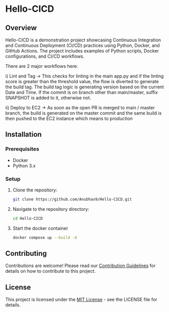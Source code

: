 # Hello-CICD

## Overview

Hello-CICD is a demonstration project showcasing Continuous Integration and Continuous Deployment (CI/CD) practices using Python, Docker, and GitHub Actions. The project includes examples of Python scripts, Docker configurations, and CI/CD workflows.

There are 2 major workflows here:

i) Lint and Tag -> This checks for linting in the main app.py and if the linting score is greater than the threshold value, the flow is diverted to generate the build tag. The build tag logic is generating version based on the current Date and Time. If the commit is on branch other than main/master, suffix SNAPSHOT is added to it, otherwise not.

ii) Deploy to EC2 -> As soon as the open PR is merged to main / master branch, the build is generated on the master commit and the same build is then pushed to the EC2 instance which means to production

## Installation

### Prerequisites

- Docker
- Python 3.x

### Setup

1. Clone the repository:
   ```bash
   git clone https://github.com/Anubhav9/Hello-CICD.git
   ```
2. Navigate to the repository directory:
   ```bash
   cd Hello-CICD
   ```
3. Start the docker container
   ```bash
   docker compose up --build -d
   ```


## Contributing

Contributions are welcome! Please read our [Contribution Guidelines](CONTRIBUTING.md) for details on how to contribute to this project.

## License

This project is licensed under the [MIT License](LICENSE) - see the LICENSE file for details.


